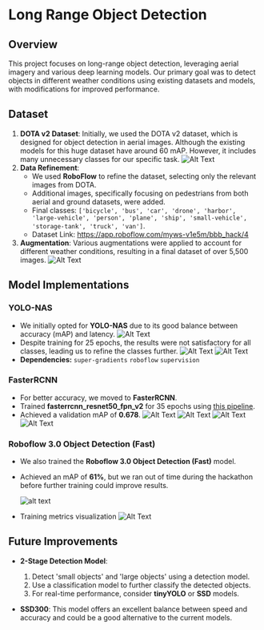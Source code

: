 
# Long Range Object Detection

## Overview
This project focuses on long-range object detection, leveraging aerial imagery and various deep learning models. Our primary goal was to detect objects in different weather conditions using existing datasets and models, with modifications for improved performance.

## Dataset
1. **DOTA v2 Dataset**: Initially, we used the DOTA v2 dataset, which is designed for object detection in aerial images. Although the existing models for this huge dataset have around 60 mAP.  However, it includes many unnecessary classes for our specific task.
![Alt Text](images/rhino.png)
2. **Data Refinement**:
   - We used **RoboFlow** to refine the dataset, selecting only the relevant images from DOTA.
   - Additional images, specifically focusing on pedestrians from both aerial and ground datasets, were added.
   - Final classes: `['bicycle', 'bus', 'car', 'drone', 'harbor', 'large-vehicle', 'person', 'plane', 'ship', 'small-vehicle', 'storage-tank', 'truck', 'van']`.
   - Dataset Link: https://app.roboflow.com/myws-v1e5m/bbb_hack/4
3. **Augmentation**: Various augmentations were applied to account for different weather conditions, resulting in a final dataset of over 5,500 images.
![Alt Text](images/preprocessing.png)
## Model Implementations
### YOLO-NAS
- We initially opted for **YOLO-NAS** due to its good balance between accuracy (mAP) and latency.
![Alt Text](images/yolonas.png)
- Despite training for 25 epochs, the results were not satisfactory for all classes, leading us to refine the classes further.
![Alt Text](images/yolomap.png)
![Alt Text](images/yolo_result.png)
- **Dependencies:**
  `super-gradients`
  `roboflow`
  `supervision`
### FasterRCNN
- For better accuracy, we moved to **FasterRCNN**.
- Trained **fasterrcnn_resnet50_fpn_v2** for 35 epochs using [this pipeline](https://github.com/sovit-123/fasterrcnn-pytorch-training-pipeline).
- Achieved a validation mAP of **0.678**.
![Alt Text](images/VALMAPFRCNN.png)
![Alt Text](images/FRCNNRESULTGRAPH.png)
![Alt Text](images/FRCNNRESULTSGRAPH2.png)
![Alt Text](images/frcnnresults.png)
### Roboflow 3.0 Object Detection (Fast)
- We also trained the **Roboflow 3.0 Object Detection (Fast)** model.
- Achieved an mAP of **61%**, but we ran out of time during the hackathon before further training could improve results.
  
  ![alt text](images/roboflow.png)

- Training metrics visualization
  ![Alt Text](images/RoboFlow_training_visualization.jpg)
## Future Improvements
- **2-Stage Detection Model**:
  1. Detect 'small objects' and 'large objects' using a detection model.
  2. Use a classification model to further classify the detected objects.
  3. For real-time performance, consider **tinyYOLO** or **SSD** models.
  
- **SSD300**: This model offers an excellent balance between speed and accuracy and could be a good alternative to the current models.
